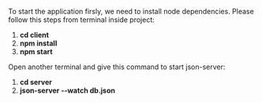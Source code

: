 To start the application firsly, we need to install node dependencies.
Please follow this steps from terminal inside project:

1. **cd client**
2. **npm install**
3. **npm start**

Open another terminal and give this command to start json-server:

1. **cd server**
2. **json-server --watch db.json**
